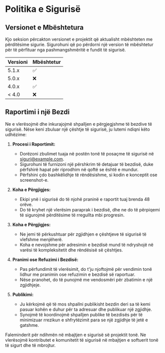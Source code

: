 # Politika e Sigurisë

## Versionet e Mbështetura

Kjo seksion përcakton versionet e projektit që aktualisht mbështeten me përditësime sigurie. Sigurohuni që po përdorni një version të mbështetur për të përfituar nga pashmangshmëritë e fundit të sigurisë.

| Versioni | Mbështetur         |
| -------- | ------------------ |
| 5.1.x    | :white_check_mark: |
| 5.0.x    | :x:                |
| 4.0.x    | :white_check_mark: |
| < 4.0    | :x:                |

## Raportimi i një Bezdi

Ne e vlerësojmë dhe inkurajojmë shpalljen e përgjegjshme të bezdive të sigurisë. Nëse keni zbuluar një çështje të sigurisë, ju lutemi ndiqni këto udhëzime:

1. **Procesi i Raportimit:**
   - Dorëzoni zbulimet tuaja në postën tonë të posaçme të sigurisë në [siguri@example.com](mailto:siguri@example.com).
   - Sigurohuni të furnizoni një përshkrim të detajuar të bezdisë, duke përfshirë hapat për riprodhim në qoftë se është e mundur.
   - Përfshini çdo bashkëlidhje të rëndësishme, si kodin e konceptit ose screenshot-e.

2. **Koha e Përgjigjes:**
   - Ekipi ynë i sigurisë do të njohë praninë e raportit tuaj brenda 48 orëve.
   - Do të kryhet një vlerësim paraprak i bezdisë, dhe ne do të përpiqemi të sigurojmë përditësime të rregullta mbi progresin.

3. **Koha e Përgjigjes:**
   - Ne jemi të përkushtuar për zgjidhjen e çështjeve të sigurisë të vlefshme menjëherë.
   - Koha e nevojshme për adresimin e bezdisë mund të ndryshojë në varësi të kompleksitetit dhe rëndësisë së çështjes.

4. **Pranimi ose Refuzimi i Bezdisë:**
   - Pas përfundimit të vlerësimit, do t'ju njoftojmë për vendimin tonë lidhur me pranimin ose refuzimin e bezdisë së raportuar.
   - Nëse pranohet, do të punojmë me vendosmëri për zbatimin e një zgjidhjeje.

5. **Publikimi:**
   - Ju kërkojmë që të mos shpallni publikisht bezdin deri sa të kemi pasuar kohën e duhur për ta adresuar dhe publikuar një zgjidhje.
   - Synojmë të koordinojmë shpalljen publike të bezdisës për të minimizuar rrezikun e shfrytëzimit para se një zgjidhje të jetë e gatshme.

Faleminderit për ndihmën në mbajtjen e sigurisë së projektit tonë. Ne vlerësojmë kontributet e komunitetit të sigurisë në mbajtjen e softuerit tonë të sigurt dhe të mbrojtur.
